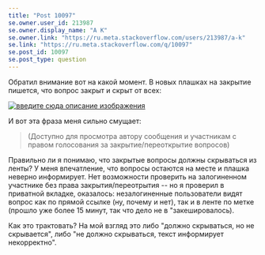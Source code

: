 ```yaml
---
title: "Post 10097"
se.owner.user_id: 213987
se.owner.display_name: "A K"
se.owner.link: "https://ru.meta.stackoverflow.com/users/213987/a-k"
se.link: "https://ru.meta.stackoverflow.com/q/10097"
se.post_id: 10097
se.post_type: question
---
```

<p>Обратил внимание вот на какой момент. В новых плашках на закрытие пишется, что вопрос закрыт и скрыт от всех:</p>

<p><a href="https://i.stack.imgur.com/Y1uPe.png" rel="nofollow noreferrer"><img src="https://i.stack.imgur.com/Y1uPe.png" alt="введите сюда описание изображения"></a></p>

<p>И вот эта фраза меня сильно смущает:</p>

<blockquote>
  <p>(Доступно для просмотра автору сообщения и участникам с правом
  голосования за закрытие/переоткрытие вопросов)</p>
</blockquote>

<p>Правильно ли я понимаю, что закрытые вопросы должны скрываться из ленты? У меня впечатление, что вопросы остаются на месте и плашка неверно информирует. Нет возможности проверить на залогиненном участнике без права закрытия/переотрытия -- но я проверил в приватной вкладке, оказалось: незалогиненные пользователи видят вопрос как по прямой ссылке (ну, почему и нет), так и в ленте по метке (прошло уже более 15 минут, так что дело не в "закешировалось).</p>

<p>Как это трактовать? На мой взгляд это либо "должно скрываться, но не скрывается", либо "не должно скрываться, текст информирует некорректно".</p>
